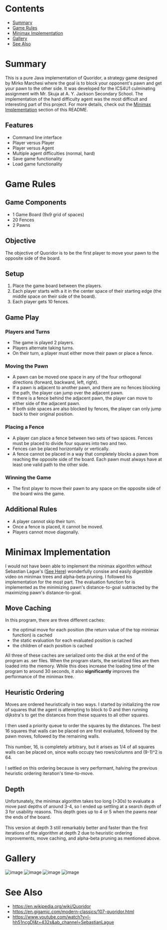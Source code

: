 # Contents
- [Summary](#summary)
- [Game Rules](#game-rules)
- [Minimax Implementation](#minimax-implementation)
- [Gallery](#gallery)
- [See Also](#see-also)

# Summary
This is a pure Java implementation of Quoridor, a strategy game designed by Mirko Marchesi where the goal is to block your opponent's pawn and get your pawn to the other side. It was developed for the ICS4U1 culminating assignment with Mr. Skuja at A. Y. Jackson Secondary School. The implementation of the hard difficulty agent was the most difficult and interesting part of this project. For more details, check out the [Minimax Implementation](#minimax_implementation) section of this README.

## Features
- Command line interface
- Player versus Player
- Player versus Agent
- Multiple agent difficulties (normal, hard)
- Save game functionality
- Load game functionality

# Game Rules
## Game Components
- 1 Game Board (9x9 grid of spaces)
- 20 Fences
- 2 Pawns

## Objective
The objective of Quoridor is to be the first player to move your pawn to the opposite side of the board.

## Setup
1. Place the game board between the players.
2. Each player starts with a it in the center space of their starting edge (the middle space on their side of the board).
3. Each player gets 10 fences.

## Game Play
### Players and Turns
- The game is played 2 players.
- Players alternate taking turns.
- On their turn, a player must either move their pawn or place a fence.

### Moving the Pawn
- A pawn can be moved one space in any of the four orthogonal directions (forward, backward, left, right).
- If a pawn is adjacent to another pawn, and there are no fences blocking the path, the player can jump over the adjacent pawn.
- If there is a fence behind the adjacent pawn, the player can move to either side of the adjacent pawn.
- If both side spaces are also blocked by fences, the player can only jump back to their original position.

### Placing a Fence
- A player can place a fence between two sets of two spaces. Fences must be placed to divide four squares into two and two.
- Fences can be placed horizontally or vertically.
- A fence cannot be placed in a way that completely blocks a pawn from reaching the opposite side of the board. Each pawn must always have at least one valid path to the other side.

### Winning the Game
- The first player to move their pawn to any space on the opposite side of the board wins the game.

## Additional Rules
- A player cannot skip their turn.
- Once a fence is placed, it cannot be moved.
- Players cannot move diagonally.

# Minimax Implementation
I would not have been able to implement the minimax algorithm without Sebastian Lague's ([See Here](#see-also)) wonderfully consise and easily digestible video on minimax trees and alpha-beta pruning. I followed his implementation for the most part. The evaluation function for is implemented as the minimizing pawn's distance-to-goal subtracted by the maximizing pawn's distance-to-goal.

## Move Caching
In this program, there are three different caches:

- the optimal move for each position (the return value of the top minimax function) is cached
- the static evaluation for each evaluated position is cached
- the children of each position is cached

All three of these caches are serialized onto the disk at the end of the program as .ser files. When the program starts, the serialized files are then loaded into the memory. While this does increase the loading time of the program to around 30 seconds, it also **significantly** improves the performance of the minimax tree.

## Heuristic Ordering
Moves are ordered heuristically in two ways. I started by initializing the row of squares that the agent is attempting to block to 0 and then running dijkstra's to get the distances from these squares to all other squares.\
\
I then used a priority queue to order the squares by the distances. The best 16 squares that walls can be placed on are first evaluated, followed by the pawn moves, followed by the remaining walls.\
\
This number, 16, is completely arbitrary, but it arises as 1/4 of all squares walls can be placed on, since walls occupy two rows/columns and (9-1)^2 is 64.\
\
I settled on this ordering because is very performant, halving the previous heuristic ordering iteration's time-to-move.

## Depth
Unfortunately, the minimax algorithm takes too long (>30s) to evaluate a move past depths of around 3-4, so I ended up settling at a search depth of 3 for usability reasons. This depth goes up to 4 or 5 when the pawns near the ends of the board.\
\
This version at depth 3 still remarkably better and faster than the first iterations of the algorithm at depth 2 due to heuristic ordering improvements, move caching, and alpha-beta pruning as mentioned above.

# Gallery
![image](https://github.com/aicheye/Quoridor/assets/55955758/7c94ba7e-96f6-492b-979c-610ab183db17)
![image](https://github.com/aicheye/Quoridor/assets/55955758/b0103810-e8e2-4fd2-ad0a-cd53ff85d835)
![image](https://github.com/aicheye/Quoridor/assets/55955758/87c8fd42-ab87-4491-98be-08e080cd628a)
![image](https://github.com/aicheye/Quoridor/assets/55955758/21586314-8008-4d2f-a86e-b44e16e5dcc4)


# See Also
- https://en.wikipedia.org/wiki/Quoridor
- https://en.gigamic.com/modern-classics/107-quoridor.html
- https://www.youtube.com/watch?v=l-hh51ncgDI&t=432s&ab_channel=SebastianLague
